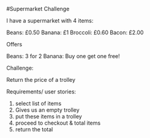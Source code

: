 #Supermarket Challenge

I have a supermarket with 4 items:

Beans: £0.50
Banana: £1
Broccoli: £0.60
Bacon: £2.00

Offers

Beans: 3 for 2
Banana: Buy one get one free!


Challenge:

Return the price of a trolley


Requirements/ user stories:
1) select list of items
2) Gives us an empty trolley
3) put these items in a trolley
4) proceed to checkout & total items
5) return the total
